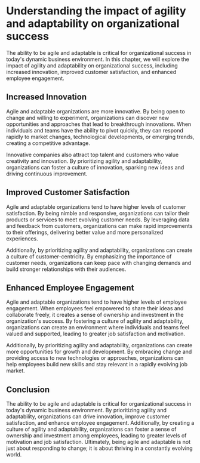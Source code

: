 Understanding the impact of agility and adaptability on organizational success
===========================================================================================================================================================

The ability to be agile and adaptable is critical for organizational success in today's dynamic business environment. In this chapter, we will explore the impact of agility and adaptability on organizational success, including increased innovation, improved customer satisfaction, and enhanced employee engagement.

Increased Innovation
--------------------

Agile and adaptable organizations are more innovative. By being open to change and willing to experiment, organizations can discover new opportunities and approaches that lead to breakthrough innovations. When individuals and teams have the ability to pivot quickly, they can respond rapidly to market changes, technological developments, or emerging trends, creating a competitive advantage.

Innovative companies also attract top talent and customers who value creativity and innovation. By prioritizing agility and adaptability, organizations can foster a culture of innovation, sparking new ideas and driving continuous improvement.

Improved Customer Satisfaction
------------------------------

Agile and adaptable organizations tend to have higher levels of customer satisfaction. By being nimble and responsive, organizations can tailor their products or services to meet evolving customer needs. By leveraging data and feedback from customers, organizations can make rapid improvements to their offerings, delivering better value and more personalized experiences.

Additionally, by prioritizing agility and adaptability, organizations can create a culture of customer-centricity. By emphasizing the importance of customer needs, organizations can keep pace with changing demands and build stronger relationships with their audiences.

Enhanced Employee Engagement
----------------------------

Agile and adaptable organizations tend to have higher levels of employee engagement. When employees feel empowered to share their ideas and collaborate freely, it creates a sense of ownership and investment in the organization's success. By fostering a culture of agility and adaptability, organizations can create an environment where individuals and teams feel valued and supported, leading to greater job satisfaction and motivation.

Additionally, by prioritizing agility and adaptability, organizations can create more opportunities for growth and development. By embracing change and providing access to new technologies or approaches, organizations can help employees build new skills and stay relevant in a rapidly evolving job market.

Conclusion
----------

The ability to be agile and adaptable is critical for organizational success in today's dynamic business environment. By prioritizing agility and adaptability, organizations can drive innovation, improve customer satisfaction, and enhance employee engagement. Additionally, by creating a culture of agility and adaptability, organizations can foster a sense of ownership and investment among employees, leading to greater levels of motivation and job satisfaction. Ultimately, being agile and adaptable is not just about responding to change; it is about thriving in a constantly evolving world.
